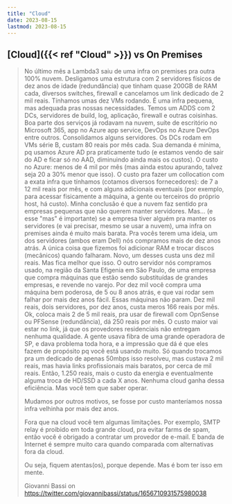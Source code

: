 ```yaml
---
title: "Cloud"
date: 2023-08-15
lastmod: 2023-08-15
---
```

## [Cloud]({{< ref "Cloud" >}}) vs On Premises
> No último mês a Lambda3 saiu de uma infra on premises pra outra 100% nuvem. Desligamos uma estrutura com 2 servidores físicos de dez anos de idade (redundância) que tinham quase 200GB de RAM cada, diversos switches, firewall e cancelamos um link dedicado de 2 mil reais. Tínhamos umas dez VMs rodando.
> É uma infra pequena, mas adequada pras nossas necessidades. Temos um ADDS com 2 DCs, servidores de build, log, aplicação, firewall e outras coisinhas. Boa parte dos serviços já rodavam na nuvem, suíte de escritório no Microsoft 365, app no Azure app service, DevOps no Azure DevOps entre outros.
> Consolidamos alguns servidores. Os DCs rodam em VMs série B, custam 80 reais por mês cada. Sua demanda é mínima, pq usamos Azure AD pra praticamente tudo (e estamos vendo de sair do AD e ficar só no AAD, diminuindo ainda mais os custos).
> O custo no Azure: menos de 4 mil por mês (mas ainda estou apurando, talvez seja 20 a 30% menor que isso).
> O custo pra fazer um collocation com a exata infra que tínhamos (cotamos diversos fornecedores): de 7 a 12 mil reais por mês, e com alguns adicionais eventuais (por exemplo, para acessar fisicamente a máquina, a gente ou terceiros do próprio host, há custo).
> Minha conclusão é que a nuvem faz sentido pra empresas pequenas que não querem manter servidores. Mas... (e esse "mas" é importante) se a empresa tiver alguém pra manter os servidores (e vai precisar, mesmo se usar a nuvem), uma infra on premises ainda é muito mais barata.
> Pra vocês terem uma ideia, um dos servidores (ambos eram Dell) nós compramos mais de dez anos atrás. A única coisa que fizemos foi adicionar RAM e trocar discos (mecânicos) quando falharam. Novo, um desses custa uns dez mil reais. Mas fica melhor que isso. O outro servidor nós compramos usado, na região da Santa Efigenia em São Paulo, de uma empresa que compra máquinas que estão sendo substituídas de grandes empresas, e revende no varejo. Por dez mil você compra uma máquina bem poderosa, de 5 ou 8 anos atrás, e que vai rodar sem falhar por mais dez anos fácil. Essas máquinas não param.
> Dez mil reais, dois servidores, por dez anos, custa meros 166 reais por mês. Ok, coloca mais 2 de 5 mil reais, pra usar de firewall com OpnSense ou PFSense (redundância), dá 250 reais por mês.
> O custo maior vai estar no link, já que os provedores residenciais não entregam nenhuma qualidade. A gente usava fibra de uma grande operadora de SP, e dava problema toda hora, e a impressão que dá é que eles fazem de propósito pq você está usando muito. Só quando trocamos pra um dedicado de apenas 50mbps isso resolveu, mas custava 2 mil reais, mas havia links profissionais mais baratos, por cerca de mil reais. Então, 1.250 reais, mais o custo da energia e eventualmente alguma troca de HD/SSD a cada X anos.
> Nenhuma cloud ganha dessa eficiência. Mas você tem que saber operar.
>
> Mudamos por outros motivos, se fosse por custo manteríamos nossa infra velhinha por mais dez anos.
>
> Fora que na cloud você tem algumas limitações. Por exemplo, SMTP relay é proibido em toda grande cloud, pra evitar farms de spam, então você é obrigado a contratar um provedor de e-mail. E banda de Internet é sempre muito cara quando comparada com alternativas fora da cloud.
>
> Ou seja, fiquem atentas(os), porque depende. Mas é bom ter isso em mente.
>
>
> Giovanni Bassi on https://twitter.com/giovannibassi/status/1656710931575980038
